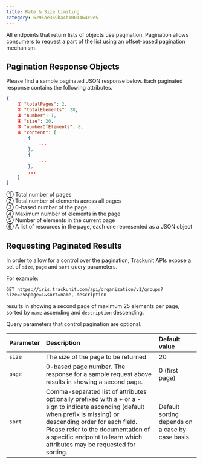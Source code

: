 ```yaml
---
title: Rate & Size Limiting
category: 6295ae369ba4b1001464c9e5
---
```

All endpoints that return lists of objects use pagination. Pagination allows consumers to request a part of the list using an offset-based pagination mechanism.

## Pagination Response Objects

Please find a sample paginated JSON response below. Each paginated response contains the following attributes.

```json
{
    ① "totalPages": 2,
    ② "totalElements": 28,
    ③ "number": 1,
    ④ "size": 20,
    ⑤ "numberOfElements": 8,
    ⑥ "content": [
        {
            ...
        },
        {
            ...
        },
        ...
    ]
}
```

 ① Total number of pages  
 ② Total number of elements across all pages  
 ③ 0-based number of the page  
 ④ Maximum number of elements in the page  
 ⑤ Number of elements in the current page  
 ⑥ A list of resources in the page, each one represented as a JSON object

## Requesting Paginated Results

In order to allow for a control over the pagination, Trackunit APIs expose a set of `size`, `page` and `sort` query parameters.

For example:

```
GET https://iris.trackunit.com/api/organization/v1/groups?size=25&page=1&sort=name,-description
```

results in showing a second page of maximum 25 elements per page, sorted by `name` ascending and `description` descending.

Query parameters that control pagination are optional.

| Parameter | Description | Default value |
| :-- | :-- | :-- |
| `size` | The size of the page to be returned | 20 |
| `page` | 0-based page number. The response for a sample request above results in showing a second page. | 0 (first page) |
| `sort` | Comma-separated list of attributes optionally prefixed with a + or a - sign to indicate ascending (default when prefix is missing) or descending order for each field. Please refer to the documentation of a specific endpoint to learn which attributes may be requested for sorting. | Default sorting depends on a case by case basis. |
